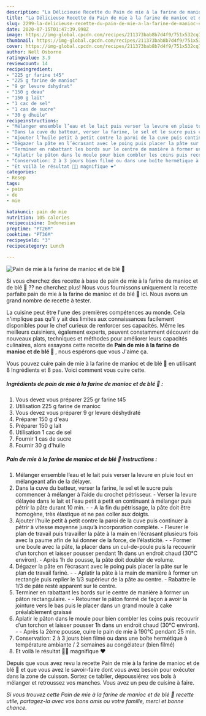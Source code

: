 ```yaml
---
description: "La Délicieuse Recette du Pain de mie à la farine de manioc et de blé 🌾"
title: "La Délicieuse Recette du Pain de mie à la farine de manioc et de blé 🌾"
slug: 2299-la-delicieuse-recette-du-pain-de-mie-a-la-farine-de-manioc-et-de-ble
date: 2020-07-15T01:47:39.998Z
image: https://img-global.cpcdn.com/recipes/211373bab8b7d4f9/751x532cq70/pain-de-mie-a-la-farine-de-manioc-et-de-ble-🌾-photo-principale-de-la-recette.jpg
thumbnail: https://img-global.cpcdn.com/recipes/211373bab8b7d4f9/751x532cq70/pain-de-mie-a-la-farine-de-manioc-et-de-ble-🌾-photo-principale-de-la-recette.jpg
cover: https://img-global.cpcdn.com/recipes/211373bab8b7d4f9/751x532cq70/pain-de-mie-a-la-farine-de-manioc-et-de-ble-🌾-photo-principale-de-la-recette.jpg
author: Nell Osborne
ratingvalue: 3.9
reviewcount: 14
recipeingredient:
- "225 gr farine t45"
- "225 g farine de manioc"
- "9 gr levure dshydrat"
- "150 g deau"
- "150 g lait"
- "1 cac de sel"
- "1 cas de sucre"
- "30 g dhuile"
recipeinstructions:
- "Mélanger ensemble l’eau et le lait puis verser la levure en pluie tout en mélangeant afin de la délayer."
- "Dans la cuve du batteur, verser la farine, le sel et le sucre puis commencer à mélanger à l’aide du crochet pétrisseur. Verser la levure délayée dans le lait et l’eau petit à petit en continuant à mélanger puis pétrir la pâte durant 10 min.  A la fin du pétrissage, la pâte doit être homogène, très élastique et ne pas coller aux doigts."
- "Ajouter l’huile petit à petit contre la paroi de la cuve puis continuer à pétrir à vitesse moyenne jusqu’à incorporation complète. Fleurer le plan de travail puis travailler la pâte à la main en l’écrasant plusieurs fois avec la paume afin de lui donner de la force, de l’élasticité.  Former une boule avec la pâte, la placer dans un cul-de-poule puis la recouvrir d’un torchon et laisser pousser pendant 1h dans un endroit chaud (30°C environ). Après 1h de pousse, la pâte doit doubler de volume."
- "Dégazer la pâte en l’écrasant avec le poing puis placer la pâte sur le plan de travail fariné.  Aplatir la pâte à la main de manière à former un rectangle puis replier le 1/3 supérieur de la pâte au centre. Rabattre le 1/3 de pâte resté apparent sur le centre."
- "Terminer en rabattant les bords sur le centre de manière à former un pâton rectangulaire.  Retourner le pâton formé de façon à avoir la jointure vers le bas puis le placer dans un grand moule à cake préalablement graissé"
- "Aplatir le pâton dans le moule pour bien combler les coins puis recouvrir d’un torchon et laisser pousser 1h dans un endroit chaud (30°C environ).  Après la 2ème pousse, cuire le pain de mie à 190°C pendant 25 min."
- "Conservation: 2 à 3 jours bien filmé ou dans une boîte hermétique à température ambiante / 2 semaines au congélateur (bien filmé)"
- "Et voilà le résultat 👌🏾 magnifique ❤️"
categories:
- Resep
tags:
- pain
- de
- mie

katakunci: pain de mie 
nutrition: 105 calories
recipecuisine: Indonesian
preptime: "PT26M"
cooktime: "PT36M"
recipeyield: "3"
recipecategory: Lunch

---
```



![Pain de mie à la farine de manioc et de blé 🌾](https://img-global.cpcdn.com/recipes/211373bab8b7d4f9/751x532cq70/pain-de-mie-a-la-farine-de-manioc-et-de-ble-🌾-photo-principale-de-la-recette.jpg)

Si vous cherchez des recette à base de pain de mie à la farine de manioc et de blé 🌾 ?? ne cherchez plus! Nous vous fournissons uniquement la recette parfaite pain de mie à la farine de manioc et de blé 🌾 ici. Nous avons un grand nombre de recette à tester.

La cuisine peut être l'une des premières compétences au monde. Cela n'implique pas qu'il y ait des limites aux connaissances facilement disponibles pour le chef curieux de renforcer ses capacités. Même les meilleurs cuisiniers, également experts, peuvent constamment découvrir de nouveaux plats, techniques et méthodes pour améliorer leurs capacités culinaires, alors essayons cette recette de <strong> Pain de mie à la farine de manioc et de blé 🌾 </strong>, nous espérons que vous J'aime ça.

<!--inarticleads1-->

Vous pouvez cuire pain de mie à la farine de manioc et de blé 🌾 en utilisant 8 Ingrédients et 8 pas. Voici comment vous cuire cette.

##### Ingrédients de pain de mie à la farine de manioc et de blé 🌾 :

1. Vous devez vous préparer 225 gr farine t45
1. Utilisation 225 g farine de manioc
1. Vous devez vous préparer 9 gr levure déshydraté
1. Préparer 150 g d&#39;eau
1. Préparer 150 g lait
1. Utilisation 1 cac de sel
1. Fournir 1 cas de sucre
1. Fournir 30 g d&#39;huile




<!--inarticleads2-->

##### Pain de mie à la farine de manioc et de blé 🌾 instructions :

1. Mélanger ensemble l’eau et le lait puis verser la levure en pluie tout en mélangeant afin de la délayer.
1. Dans la cuve du batteur, verser la farine, le sel et le sucre puis commencer à mélanger à l’aide du crochet pétrisseur. - Verser la levure délayée dans le lait et l’eau petit à petit en continuant à mélanger puis pétrir la pâte durant 10 min. -  - A la fin du pétrissage, la pâte doit être homogène, très élastique et ne pas coller aux doigts.
1. Ajouter l’huile petit à petit contre la paroi de la cuve puis continuer à pétrir à vitesse moyenne jusqu’à incorporation complète. - Fleurer le plan de travail puis travailler la pâte à la main en l’écrasant plusieurs fois avec la paume afin de lui donner de la force, de l’élasticité. -  - Former une boule avec la pâte, la placer dans un cul-de-poule puis la recouvrir d’un torchon et laisser pousser pendant 1h dans un endroit chaud (30°C environ). - Après 1h de pousse, la pâte doit doubler de volume.
1. Dégazer la pâte en l’écrasant avec le poing puis placer la pâte sur le plan de travail fariné. -  - Aplatir la pâte à la main de manière à former un rectangle puis replier le 1/3 supérieur de la pâte au centre. - Rabattre le 1/3 de pâte resté apparent sur le centre.
1. Terminer en rabattant les bords sur le centre de manière à former un pâton rectangulaire. -  - Retourner le pâton formé de façon à avoir la jointure vers le bas puis le placer dans un grand moule à cake préalablement graissé
1. Aplatir le pâton dans le moule pour bien combler les coins puis recouvrir d’un torchon et laisser pousser 1h dans un endroit chaud (30°C environ). -  - Après la 2ème pousse, cuire le pain de mie à 190°C pendant 25 min.
1. Conservation: 2 à 3 jours bien filmé ou dans une boîte hermétique à température ambiante / 2 semaines au congélateur (bien filmé)
1. Et voilà le résultat 👌🏾 magnifique ❤️




<!--inarticleads1-->

<p>
Depuis que vous avez revu la recette Pain de mie à la farine de manioc et de blé 🌾 et que vous avez le savoir-faire dont vous avez besoin pour exécuter dans la zone de cuisson. Sortez ce tablier, dépoussiérez vos bols à mélanger et retroussez vos manches. Vous avez un peu de cuisine à faire.
</p>

<p>
<i>Si vous trouvez cette Pain de mie à la farine de manioc et de blé 🌾 recette utile, partagez-la avec vos bons amis ou votre famille, merci et bonne chance.</i>
</p>
